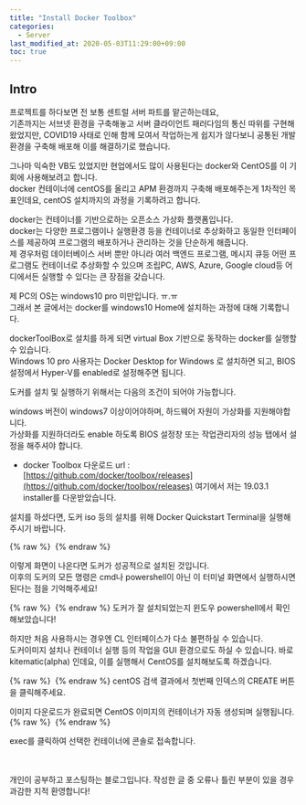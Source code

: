 ```yaml
---
title: "Install Docker Toolbox"
categories: 
  - Server
last_modified_at: 2020-05-03T11:29:00+09:00
toc: true
---
```


Intro
---
프로젝트를 하다보면 전 보통 센트럴 서버 파트를 맡곤하는데요,<br/> 기존까지는 서브넷 환경을 구축해놓고 서버 클라이언트 패러다임의 통신 따위를 구현해왔었지만, COVID19 사태로 인해 함께 모여서 작업하는게 쉽지가 않다보니 공통된 개발환경을 구축해 배포해 이를 해결하기로 했습니다.<br/>

그나마 익숙한 VB도 있었지만 현업에서도 많이 사용된다는 docker와 CentOS를 이 기회에 사용해보려고 합니다.<br/>
docker 컨테이너에 centOS를 올리고 APM 환경까지 구축해 배포해주는게 1차적인 목표인데요, centOS 설치까지의 과정을 기록하려고 합니다.<br/>

docker는 컨테이너를 기반으로하는 오픈소스 가상화 플랫폼입니다.<br/>
docker는 다양한 프로그램이나 실행환경 등을 컨테이너로 추상화하고 동일한 인터페이스를 제공하여 프로그램의 배포하거나 관리하는 것을 단순하게 해줍니다.<br/>
제 경우처럼 데이터베이스 서버 뿐만 아니라 여러 백엔드 프로그램, 메시지 큐등 어떤 프로그램도 컨테이너로 추상화할 수 있으며 조립PC, AWS, Azure, Google cloud등 어디에서든 실행할 수 있다는 큰 장점을 갖습니다.<br/>

제 PC의 OS는 windows10 pro 미만입니다. ㅠ.ㅠ<br/>
그래서 본 글에서는 docker를 windows10 Home에 설치하는 과정에 대해 기록합니다.<br/>

dockerToolBox로 설치를 하게 되면 virtual Box 기반으로 동작하는 docker를 실행할 수 있습니다.<br/>
Windows 10 pro 사용자는 Docker Desktop for Windows 로 설치하면 되고, BIOS 설정에서 Hyper-V를 enabled로 설정해주면 됩니다.<br/>

도커를 설치 및 실행하기 위해서는 다음의 조건이 되어야 가능합니다.<br/>

windows 버전이 windows7 이상이어야하며, 하드웨어 자원이 가상화를 지원해야합니다.<br/>
가상화를 지원하더라도 enable 하도록 BIOS 설정창 또는 작업관리자의 성능 탭에서 설정을 해주셔야 합니다.<br/>

* docker Toolbox 다운로드 url : [https://github.com/docker/toolbox/releases](https://github.com/docker/toolbox/releases)
여기에서 저는 19.03.1 installer를 다운받았습니다.<br/>

설치를 하셨다면, 도커 iso 등의 설치를 위해 Docker Quickstart Terminal을 실행해주시기 바랍니다.<br/>

{% raw %} <img src="https://ohjinjin.github.io/assets/images/20200502docker/capture1.JPG" alt=""> {% endraw %}

이렇게 화면이 나온다면 도커가 성공적으로 설치된 것입니다.<br/>
이후의 도커의 모든 명령은 cmd나 powershell이 아닌 이 터미널 화면에서 실행하시면 된다는 점을 기억해주세요!<br/>

{% raw %} <img src="https://ohjinjin.github.io/assets/images/20200502docker/capture2.JPG" alt=""> {% endraw %}
도커가 잘 설치되었는지 윈도우 powershell에서 확인해보았습니다!<br/>

하지만 처음 사용하시는 경우엔 CL 인터페이스가 다소 불편하실 수 있습니다.<br/>
도커이미지 설치나 컨테이너 실행 등의 작업을 GUI 환경으로도 하실 수 있습니다. 바로 kitematic(alpha) 인데요, 이를 실행해서 CentOS를 설치해보도록 하겠습니다.<br/>

{% raw %} <img src="https://ohjinjin.github.io/assets/images/20200502docker/capture3.JPG" alt=""> {% endraw %}
centOS 검색 결과에서 첫번째 인덱스의 CREATE 버튼을 클릭해주세요.<br/>

이미지 다운로드가 완료되면 CentOS 이미지의 컨테이너가 자동 생성되며 실행됩니다.<br/>
{% raw %} <img src="https://ohjinjin.github.io/assets/images/20200502docker/capture4.JPG" alt=""> {% endraw %}

exec를 클릭하여 선택한 컨테이너에 콘솔로 접속합니다.<br/>

<br/>
<br/>
개인이 공부하고 포스팅하는 블로그입니다. 작성한 글 중 오류나 틀린 부분이 있을 경우 과감한 지적 환영합니다!
<br/><br/>